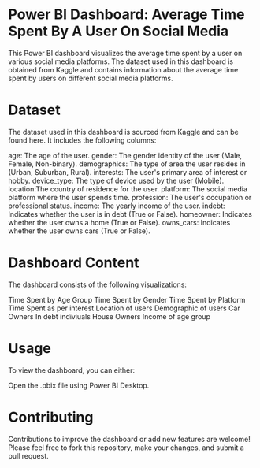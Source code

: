 # Power BI Dashboard: Average Time Spent By A User On Social Media
This Power BI dashboard visualizes the average time spent by a user on various social media platforms. The dataset used in this dashboard is obtained from Kaggle and contains information about the average time spent by users on different social media platforms.

# Dataset
The dataset used in this dashboard is sourced from Kaggle and can be found here. It includes the following columns:

age: The age of the user.
gender: The gender identity of the user (Male, Female, Non-binary).
demographics: The type of area the user resides in (Urban, Suburban, Rural).
interests: The user's primary area of interest or hobby.
device_type: The type of device used by the user (Mobile).
location:The country of residence for the user.
platform: The social media platform where the user spends time.
profession: The user's occupation or professional status.
income: The yearly income of the user.
indebt: Indicates whether the user is in debt (True or False).
homeowner: Indicates whether the user owns a home (True or False).
owns_cars: Indicates whether the user owns cars (True or False).

# Dashboard Content
The dashboard consists of the following visualizations:

Time Spent by Age Group
Time Spent by Gender
Time Spent by Platform
Time Spent as per interest
Location of users
Demographic of users
Car Owners
In debt indiviuals
House Owners
Income of age group

# Usage
To view the dashboard, you can either:

Open the .pbix file using Power BI Desktop.

# Contributing
Contributions to improve the dashboard or add new features are welcome! Please feel free to fork this repository, make your changes, and submit a pull request.

